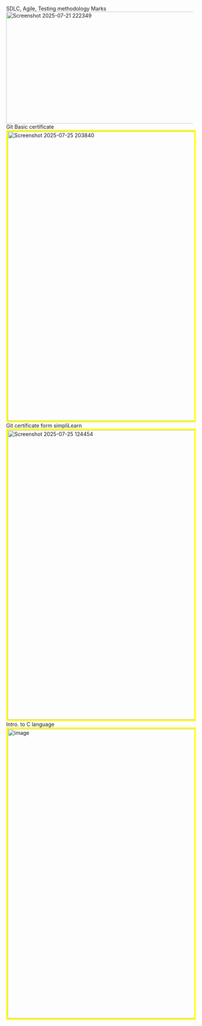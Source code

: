 SDLC, Agile, Testing methodology Marks
<img width="1050" height="302" alt="Screenshot 2025-07-21 222349" src="https://github.com/user-attachments/assets/572bdb9a-6b51-457f-9268-ab57cc50c1cd" />
Git Basic certificate
<img width="1050" height="781" alt="Screenshot 2025-07-25 203840" style="border: 4px solid yellow;" src="https://github.com/user-attachments/assets/be06ef3d-9a30-4a9f-821b-b3b7087b8d06" />
Git certificate form simpliLearn
<img width="1050" height="781" alt="Screenshot 2025-07-25 124454" style="border: 4px solid yellow;" src="https://github.com/user-attachments/assets/811cb2cf-c447-4a0d-99fe-85e2a3431c2c" />
Intro. to C language
<img width="1050" height="781" alt="image" style="border: 4px solid yellow;"  src="https://github.com/user-attachments/assets/0f86cc6b-db42-4f19-9fb4-81af92f2d033" />

